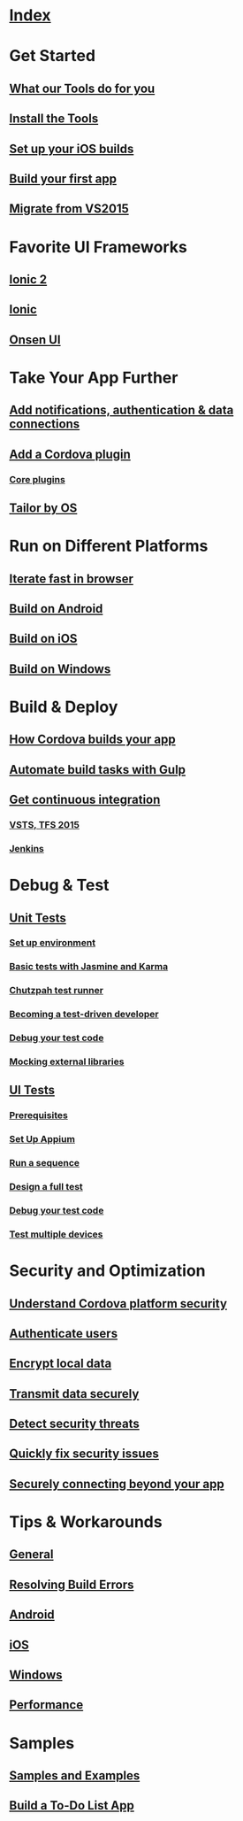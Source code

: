 # [Index](index.md)

# Get Started
## [What our Tools do for you](first-steps/vs-taco-2017-intro.md)
## [Install the Tools](first-steps/vs-taco-2017-install.md)
## [Set up your iOS builds](first-steps/vs-taco-2017-ios-guide.md)
## [Build your first app](first-steps/vs-taco-2017-first-app.md)
## [Migrate from VS2015](first-steps/vs-taco-2017-migration.md)

# Favorite UI Frameworks
## [Ionic 2](ui-frameworks/tutorial-ionic2.md)
## [Ionic](ui-frameworks/tutorial-ionic.md)
## [Onsen UI](ui-frameworks/tutorial-onsen.md)

# Take Your App Further
## [Add notifications, authentication & data connections](take-further/add-azure-mobile-app.md)
## [Add a Cordova plugin](take-further/manage-plugins.md)
### [Core plugins](take-further/use-cordova-plugins.md)
## [Tailor by OS](take-further/configure-app.md)

# Run on Different Platforms
## [Iterate fast in browser](run-your-app/vs-taco-2017-cordova-simulate.md)
## [Build on Android](run-your-app/run-app-apache.md)
## [Build on iOS](run-your-app/run-app-ios.md)
## [Build on Windows](run-your-app/run-app-windows.md)

# Build & Deploy
## [How Cordova builds your app](build-deploy/deploy-and-run-app.md)
## [Automate build tasks with Gulp](build-deploy/tutorial-gulp-readme.md)
## [Get continuous integration](build-deploy/ci-guide.md)
### [VSTS, TFS 2015](build-deploy/tfs2015.md)
### [Jenkins](build-deploy/jenkins.md)

# Debug & Test
## [Unit Tests](debug-test/unit-test-01-primer.md)
### [Set up environment](debug-test/unit-test-02-environments.md)
### [Basic tests with Jasmine and Karma](debug-test/unit-test-03-basic-testing.md)
### [Chutzpah test runner](debug-test/unit-test-04-chutzpah.md)
### [Becoming a test-driven developer](debug-test/unit-test-05-tdd.md)
### [Debug your test code](debug-test/unit-test-06-debug.md)
### [Mocking external libraries](debug-test/unit-test-07-mocks.md)
## [UI Tests](debug-test/uitest-01-root.md)
### [Prerequisites](debug-test/uitest-02-prerequisites.md)
### [Set Up Appium](debug-test/uitest-03-appium-setup.md)
### [Run a sequence](debug-test/uitest-04-running-sequences.md)
### [Design a full test](debug-test/uitest-05-designing-tests.md)
### [Debug your test code](debug-test/uitest-06-debugging.md)
### [Test multiple devices](debug-test/uitest-07-devicefarms.md)

# Security and Optimization
## [Understand Cordova platform security](cordova-security-platform.md)
## [Authenticate users](security/cordova-security-auth.md)
## [Encrypt local data](security/cordova-security-data.md)
## [Transmit data securely](security/cordova-security-xmit.md)
## [Detect security threats](security/cordova-security-detect.md)
## [Quickly fix security issues](security/cordova-security-fix.md)
## [Securely connecting beyond your app](security/cordova-security-whitlists.md)

# Tips & Workarounds
## [General](tips-workarounds/tips-and-workarounds-general-readme.md)
## [Resolving Build Errors](tips-workarounds/resolving-build-errors.md)
## [Android](tips-workarounds/tips-and-workarounds-android-readme.md)
## [iOS](tips-workarounds/tips-and-workarounds-ios-readme.md)
## [Windows](tips-workarounds/tips-and-workarounds-windows-readme.md)
## [Performance](tips-workarounds/tips-and-workarounds-performance-readme.md)

# Samples
## [Samples and Examples](samples/cordova-samples.md)
## [Build a To-Do List App](samples/create-a-to-do-list-app.md)
